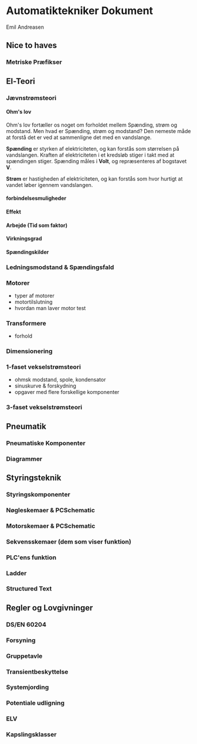 # Automatiktekniker Dokument
Emil Andreasen

## Nice to haves
### Metriske Præfikser

## El-Teori
### Jævnstrømsteori

#### Ohm's lov
Ohm's lov fortæller os noget om forholdet mellem Spænding, strøm og modstand. Men hvad er Spænding, strøm og modstand? Den nemeste måde at forstå det er ved at sammenligne det med en vandslange.  

**Spænding** er styrken af elektriciteten, og kan forstås som størrelsen på vandslangen. Kraften af elektriciteten i et kredsløb stiger i takt med at spændingen stiger. Spænding måles i **Volt**, og repræsenteres af bogstavet **V**.

**Strøm** er hastigheden af elektriciteten, og kan forstås som hvor hurtigt at vandet løber igennem vandslangen. 


#### forbindelsesmuligheder
#### Effekt 
#### Arbejde (Tid som faktor)
#### Virkningsgrad
#### Spændingskilder


### Ledningsmodstand & Spændingsfald
### Motorer 
* typer af motorer
* motortilslutning
* hvordan man laver motor test
### Transformere
* forhold

### Dimensionering
### 1-faset vekselstrømsteori
* ohmsk modstand, spole, kondensator
* sinuskurve & forskydning
* opgaver med flere forskellige komponenter
### 3-faset vekselstrømsteori

## Pneumatik
### Pneumatiske Komponenter
### Diagrammer

## Styringsteknik
### Styringskomponenter
### Nøgleskemaer & PCSchematic
### Motorskemaer & PCSchematic
### Sekvensskemaer (dem som viser funktion)
### PLC'ens funktion
### Ladder
### Structured Text

## Regler og Lovgivninger
### DS/EN 60204
### Forsyning
### Gruppetavle
### Transientbeskyttelse
### Systemjording
### Potentiale udligning
### ELV
### Kapslingsklasser

